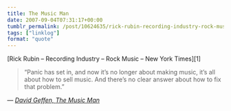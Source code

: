 ```yaml
---
title: The Music Man
date: 2007-09-04T07:31:17+00:00
tumblr_permalink: /post/10624635/rick-rubin-recording-industry-rock-music-new
tags: ["linklog"]
format: "quote"
---
```


[Rick Rubin &#8211; Recording Industry &#8211; Rock Music &#8211; New York Times][1]

> &ldquo;Panic has set in, and now it&rsquo;s no longer about making music, it&rsquo;s all about how to sell music. And there&rsquo;s no clear answer about how to fix that problem.&rdquo;

— <cite>[David Geffen, _The Music Man_](https://www.nytimes.com/2007/09/02/magazine/02rubin.t.html)</cite>
